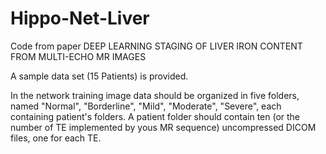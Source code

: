 # Hippo-Net-Liver
Code from paper DEEP LEARNING STAGING OF LIVER IRON CONTENT FROM MULTI-ECHO MR IMAGES


A sample data set (15 Patients) is provided.

In the network training image data should be organized in five folders, named "Normal", "Borderline", "Mild", "Moderate", "Severe", each containing patient's folders.
A patient folder should contain ten (or the number of TE implemented by yous MR sequence) uncompressed DICOM files, one for each TE.
